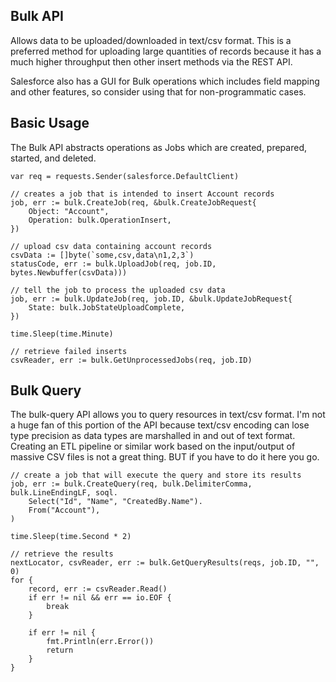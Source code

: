 ## Bulk API

Allows data to be uploaded/downloaded in text/csv format. This is a preferred method for uploading large quantities of records because it has a much higher throughput then other insert methods via the REST API. 

Salesforce also has a GUI for Bulk operations which includes field mapping and other features, so consider using that for non-programmatic cases. 

## Basic Usage 

The Bulk API abstracts operations as Jobs which are created, prepared, started, and deleted. 

```golang 
var req = requests.Sender(salesforce.DefaultClient)

// creates a job that is intended to insert Account records
job, err := bulk.CreateJob(req, &bulk.CreateJobRequest{
    Object: "Account",
    Operation: bulk.OperationInsert,
})

// upload csv data containing account records 
csvData := []byte(`some,csv,data\n1,2,3`)
statusCode, err := bulk.UploadJob(req, job.ID, bytes.Newbuffer(csvData)))

// tell the job to process the uploaded csv data 
job, err := bulk.UpdateJob(req, job.ID, &bulk.UpdateJobRequest{
    State: bulk.JobStateUploadComplete,
})

time.Sleep(time.Minute)

// retrieve failed inserts 
csvReader, err := bulk.GetUnprocessedJobs(req, job.ID)
```

## Bulk Query 

The bulk-query API allows you to query resources in text/csv format. I'm not a huge fan of this portion of the API because text/csv encoding can lose type precision as data types are marshalled in and out of text format. Creating an ETL pipeline or similar work based on the input/output of massive CSV files is not a great thing. BUT if you have to do it here you go.

```golang
// create a job that will execute the query and store its results 
job, err := bulk.CreateQuery(req, bulk.DelimiterComma, bulk.LineEndingLF, soql. 
    Select("Id", "Name", "CreatedBy.Name"). 
    From("Account"), 
)

time.Sleep(time.Second * 2)

// retrieve the results 
nextLocator, csvReader, err := bulk.GetQueryResults(reqs, job.ID, "", 0)
for {
    record, err := csvReader.Read() 
    if err != nil && err == io.EOF {
        break 
    }

    if err != nil {
        fmt.Println(err.Error())
        return 
    }
}

```
